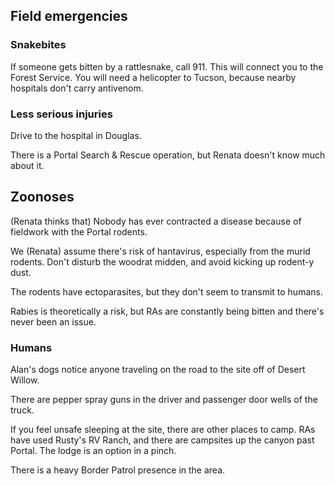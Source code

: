 ## Field emergencies
### Snakebites

If someone gets bitten by a rattlesnake, call 911. This will connect you to the Forest Service. You will need a helicopter to Tucson, because nearby hospitals don't carry antivenom.

### Less serious injuries

Drive to the hospital in Douglas.

There is a Portal Search & Rescue operation, but Renata doesn't know much about it.

## Zoonoses

(Renata thinks that) Nobody has ever contracted a disease because of fieldwork with the Portal rodents. 

We (Renata) assume there's risk of hantavirus, especially from the murid rodents. Don't disturb the woodrat midden, and avoid kicking up rodent-y dust.

The rodents have ectoparasites, but they don't seem to transmit to humans. 

Rabies is theoretically a risk, but RAs are constantly being bitten and there's never been an issue. 

### Humans

Alan's dogs notice anyone traveling on the road to the site off of Desert Willow. 

There are pepper spray guns in the driver and passenger door wells of the truck.

If you feel unsafe sleeping at the site, there are other places to camp. RAs have used Rusty's RV Ranch, and there are campsites up the canyon past Portal. The lodge is an option in a pinch.

There is a heavy Border Patrol presence in the area. 